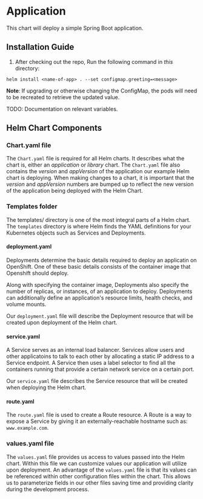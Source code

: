 # Application
This chart will deploy a simple Spring Boot application.

## Installation Guide

1. After checking out the repo, Run the following command in *this* directory: 

`helm install <name-of-app> . --set configmap.greeting=<message>`

**Note**: If upgrading or otherwise changing the ConfigMap, the pods will need to be recreated to retrieve the updated value.

TODO: Documentation on relevant variables.

## Helm Chart Components

### Chart.yaml file

The `Chart.yaml` file is required for all Helm charts. It describes what the chart is, either an _application_ or _library_ chart. The `Chart.yaml` file also contains the _version_ and _appVersion_ of the application our example Helm chart is deploying. When making changes to a chart, it is important that the _version_ and _appVersion_ numbers are bumped up to reflect the new version of the application being deployed with the Helm Chart.

### Templates folder

The templates/ directory is one of the most integral parts of a Helm chart. The `templates` directory is where Helm finds the YAML definitions for your Kubernetes objects such as Services and Deployments.

#### deployment.yaml

Deployments determine the basic details required to deploy an applicatin on OpenShift. One of these basic details consists of the container image that Openshift should deploy. 

Along with specifying the container image, Deployments also specify the number of replicas, or instances, of an application to deploy. Deployments can additionally define an application's resource limits, health checks, and volume mounts.

Our `deployment.yaml` file will describe the Deployment resource that will be created upon deployment of the Helm chart. 

#### service.yaml

A Service serves as an internal load balancer. Services allow users and other applicatoins to talk to each other by allocating a static IP address to a Service endpoint. A Service then uses a label selector to find all the containers running that provide a certain network service on a certain port. 

Our `service.yaml` file describes the Service resource that will be created when deploying the Helm chart.

#### route.yaml
The `route.yaml` file is used to create a Route resource. A Route is a way to expose a Service by giving it an externally-reachable hostname such as: `www.example.com`. 


### values.yaml file

The `values.yaml` file provides us access to values passed into the Helm chart. Within this file we can customize values our application will utilize upon deployment. An advantage of the `values.yaml` file is that its values can be referenced within other configuration files within the chart. This allows us to parameterize fields in our other files saving time and providing clarity during the development process. 